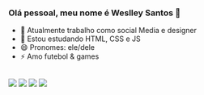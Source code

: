 ### Olá pessoal, meu nome é Weslley Santos 👋

- 🔭 Atualmente trabalho como social Media e designer
- 🌱 Estou estudando HTML, CSS e JS
- 😄 Pronomes: ele/dele
- ⚡ Amo futebol & games

##
<div> 
  <a href="https://www.linkedin.com/in/weslley-santos/" target="_blank"><img src="https://img.shields.io/badge/-LinkedIn-%230077B5?style=for-the-badge&logo=linkedin&logoColor=white" target="_blank"></a>
  <a href="https://www.instagram.com/ssu_weslley" target="_blank"><img src="https://img.shields.io/badge/-Instagram-%23E4405F?style=for-the-badge&logo=instagram&logoColor=white" target="_blank"></a>
  <a href="https://twitter.com/ssu_weslley" target="_blank"><img src="https://img.shields.io/badge/Twitter-1DA1F2?style=for-the-badge&logo=twitter&logoColor=white" target="_blank"></a> 
  <a href = "mailto:weslley92.job@gmail.com"><img src="https://img.shields.io/badge/-Gmail-%23333?style=for-the-badge&logo=gmail&logoColor=white" target="_blank"></a>

 
</div>
